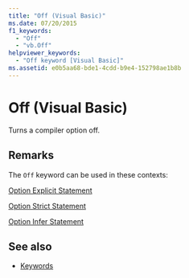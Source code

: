 ```yaml
---
title: "Off (Visual Basic)"
ms.date: 07/20/2015
f1_keywords: 
  - "Off"
  - "vb.Off"
helpviewer_keywords: 
  - "Off keyword [Visual Basic]"
ms.assetid: e0b5aa68-bde1-4cdd-b9e4-152798ae1b8b
---
```

# Off (Visual Basic)
Turns a compiler option off.  
  
## Remarks  
 The `Off` keyword can be used in these contexts:  
  
 [Option Explicit Statement](../../visual-basic/language-reference/statements/option-explicit-statement.md)  
  
 [Option Strict Statement](../../visual-basic/language-reference/statements/option-strict-statement.md)  
  
 [Option Infer Statement](../../visual-basic/language-reference/statements/option-infer-statement.md)  
  
## See also

- [Keywords](../../visual-basic/language-reference/keywords/index.md)
